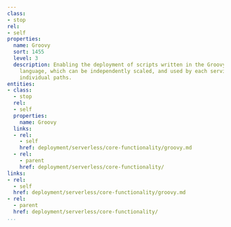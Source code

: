 ```yaml
---
class:
- stop
rel:
- self
properties:
  name: Groovy
  sort: 1455
  level: 3
  description: Enabling the deployment of scripts written in the Groovy programming
    language, which can be independently scaled, and used by each service, and its
    individual paths.
entities:
- class:
  - stop
  rel:
  - self
  properties:
    name: Groovy
  links:
  - rel:
    - self
    href: deployment/serverless/core-functionality/groovy.md
  - rel:
    - parent
    href: deployment/serverless/core-functionality/
links:
- rel:
  - self
  href: deployment/serverless/core-functionality/groovy.md
- rel:
  - parent
  href: deployment/serverless/core-functionality/
...
```

